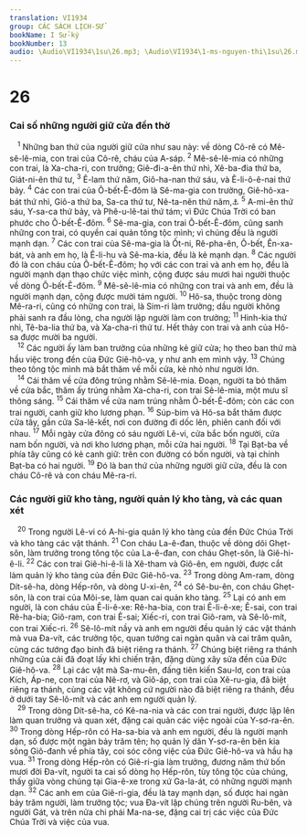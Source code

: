 ```yaml
---
translation: VI1934
group: CÁC SÁCH LỊCH-SỬ
bookName: I Sử-ký 
bookNumber: 13
audio: \Audio\VI1934\1su\26.mp3; \Audio\VI1934\1-ms-nguyen-thi\1su\26.mp3
---
```


<div class="title"><h1>26</h1><h3>Cai số những người giữ cửa đền thờ</h3></div>
<span class="verse 1su_26_1"> <sup>1</sup> Những ban thứ của người giữ cửa như sau này: về dòng Cô-rê có Mê-sê-lê-mia, con trai của Cô-rê, cháu của A-sáp. </span>
<span class="verse 1su_26_2"><sup>2</sup> Mê-sê-lê-mia có những con trai, là Xa-cha-ri, con trưởng; Giê-đi-a-ên thứ nhì, Xê-ba-đia thứ ba, Giát-ni-ên thứ tư, </span>
<span class="verse 1su_26_3"><sup>3</sup> Ê-lam thứ năm, Giô-ha-nan thứ sáu, và Ê-li-ô-ê-nai thứ bảy. </span>
<span class="verse 1su_26_4"><sup>4</sup> Các con trai của Ô-bết-Ê-đôm là Sê-ma-gia con trưởng, Giê-hô-xa-bát thứ nhì, Giô-a thứ ba, Sa-ca thứ tư, Nê-ta-nên thứ năm,<a data-toggle="tooltip" data-placement="bottom" title="2Sa 6:11; 1Su 13:14">⚓</a></span>
<span class="verse 1su_26_5"><sup>5</sup> A-mi-ên thứ sáu, Y-sa-ca thứ bảy, và Phê-u-lê-tai thứ tám; vì Đức Chúa Trời có ban phước cho Ô-bết-Ê-đôm. </span>
<span class="verse 1su_26_6"><sup>6</sup> Sê-ma-gia, con trai Ô-bết-Ê-đôm, cũng sanh những con trai, có quyền cai quản tông tộc mình; vì chúng đều là người mạnh dạn. </span>
<span class="verse 1su_26_7"><sup>7</sup> Các con trai của Sê-ma-gia là Ốt-ni, Rê-pha-ên, Ô-bết, Ên-xa-bát, và anh em họ, là Ê-li-hu và Sê-ma-kia, đều là kẻ mạnh dạn. </span>
<span class="verse 1su_26_8"><sup>8</sup> Các người đó là con cháu của Ô-bết-Ê-đôm; họ với các con trai và anh em họ, đều là người mạnh dạn thạo chức việc mình, cộng được sáu mươi hai người thuộc về dòng Ô-bết-Ê-đôm. </span>
<span class="verse 1su_26_9"><sup>9</sup> Mê-sê-lê-mia có những con trai và anh em, đều là người mạnh dạn, cộng được mười tám người. </span>
<span class="verse 1su_26_10"><sup>10</sup> Hô-sa, thuộc trong dòng Mê-ra-ri, cũng có những con trai, là Sim-ri làm trưởng; dầu người không phải sanh ra đầu lòng, cha người lập người làm con trưởng; </span>
<span class="verse 1su_26_11"><sup>11</sup> Hinh-kia thứ nhì, Tê-ba-lia thứ ba, và Xa-cha-ri thứ tư. Hết thảy con trai và anh của Hô-sa được mười ba người. <br/></span>
<span class="verse 1su_26_12"> <sup>12</sup> Các người ấy làm ban trưởng của những kẻ giữ cửa; họ theo ban thứ mà hầu việc trong đền của Đức Giê-hô-va, y như anh em mình vậy. </span>
<span class="verse 1su_26_13"><sup>13</sup> Chúng theo tông tộc mình mà bắt thăm về mỗi cửa, kẻ nhỏ như người lớn. <br/></span>
<span class="verse 1su_26_14"> <sup>14</sup> Cái thăm về cửa đông trúng nhằm Sê-lê-mia. Đoạn, người ta bỏ thăm về cửa bắc, thăm ấy trúng nhằm Xa-cha-ri, con trai Sê-lê-mia, một mưu sĩ thông sáng. </span>
<span class="verse 1su_26_15"><sup>15</sup> Cái thăm về cửa nam trúng nhằm Ô-bết-Ê-đôm; còn các con trai người, canh giữ kho lương phạn. </span>
<span class="verse 1su_26_16"><sup>16</sup> Súp-bim và Hô-sa bắt thăm được cửa tây, gần cửa Sa-lê-kết, nơi con đường đi dốc lên, phiên canh đối với nhau. </span>
<span class="verse 1su_26_17"><sup>17</sup> Mỗi ngày cửa đông có sáu người Lê-vi, cửa bắc bốn người, cửa nam bốn người, và nơi kho lương phạn, mỗi cửa hai người. </span>
<span class="verse 1su_26_18"><sup>18</sup> Tại Bạt-ba về phía tây cũng có kẻ canh giữ: trên con đường có bốn người, và tại chính Bạt-ba có hai người. </span>
<span class="verse 1su_26_19"><sup>19</sup> Đó là ban thứ của những người giữ cửa, đều là con cháu Cô-rê và con cháu Mê-ra-ri. <br/></span>
<div class="title"><h3>Các người giữ kho tàng, người quản lý kho tàng, và các quan xét</h3></div>
<span class="verse 1su_26_20"> <sup>20</sup> Trong người Lê-vi có A-hi-gia quản lý kho tàng của đền Đức Chúa Trời và kho tàng các vật thánh. </span>
<span class="verse 1su_26_21"><sup>21</sup> Con cháu La-ê-đan, thuộc về dòng dõi Ghẹt-sôn, làm trưởng trong tông tộc của La-ê-đan, con cháu Ghẹt-sôn, là Giê-hi-ê-li. </span>
<span class="verse 1su_26_22"><sup>22</sup> Các con trai Giê-hi-ê-li là Xê-tham và Giô-ên, em người, được cắt làm quản lý kho tàng của đền Đức Giê-hô-va. </span>
<span class="verse 1su_26_23"><sup>23</sup> Trong dòng Am-ram, dòng Dít-sê-ha, dòng Hếp-rôn, và dòng U-xi-ên, </span>
<span class="verse 1su_26_24"><sup>24</sup> có Sê-bu-ên, con cháu Ghẹt-sôn, là con trai của Môi-se, làm quan cai quản kho tàng. </span>
<span class="verse 1su_26_25"><sup>25</sup> Lại có anh em người, là con cháu của Ê-li-ê-xe: Rê-ha-bia, con trai Ê-li-ê-xe; Ê-sai, con trai Rê-ha-bia; Giô-ram, con trai Ê-sai; Xiếc-ri, con trai Giô-ram, và Sê-lô-mít, con trai Xiếc-ri. </span>
<span class="verse 1su_26_26"><sup>26</sup> Sê-lô-mít nầy và anh em người đều quản lý các vật thánh mà vua Đa-vít, các trưởng tộc, quan tướng cai ngàn quân và cai trăm quân, cùng các tướng đạo binh đã biệt riêng ra thánh. </span>
<span class="verse 1su_26_27"><sup>27</sup> Chúng biệt riêng ra thánh những của cải đã đoạt lấy khi chiến trận, đặng dùng xây sửa đền của Đức Giê-hô-va. </span>
<span class="verse 1su_26_28"><sup>28</sup> Lại các vật mà Sa-mu-ên, đấng tiên kiến Sau-lơ, con trai của Kích, Áp-ne, con trai của Nê-rơ, và Giô-áp, con trai của Xê-ru-gia, đã biệt riêng ra thánh, cùng các vật không cứ người nào đã biệt riêng ra thánh, đều ở dưới tay Sê-lô-mít và các anh em người quản lý. <br/></span>
<span class="verse 1su_26_29"> <sup>29</sup> Trong dòng Dít-sê-ha, có Kê-na-nia và các con trai người, được lập lên làm quan trưởng và quan xét, đặng cai quản các việc ngoài của Y-sơ-ra-ên. </span>
<span class="verse 1su_26_30"><sup>30</sup> Trong dòng Hếp-rôn có Ha-sa-bia và anh em người, đều là người mạnh dạn, số được một ngàn bảy trăm tên; họ quản lý dân Y-sơ-ra-ên bên kia sông Giô-đanh về phía tây, coi sóc công việc của Đức Giê-hô-va và hầu hạ vua. </span>
<span class="verse 1su_26_31"><sup>31</sup> Trong dòng Hếp-rôn có Giê-ri-gia làm trưởng, đương năm thứ bốn mươi đời Đa-vít, người ta cai số dòng họ Hếp-rôn, tùy tông tộc của chúng, thấy giữa vòng chúng tại Gia-ê-xe trong xứ Ga-la-át, có những người mạnh dạn. </span>
<span class="verse 1su_26_32"><sup>32</sup> Các anh em của Giê-ri-gia, đều là tay mạnh dạn, số được hai ngàn bảy trăm người, làm trưởng tộc; vua Đa-vít lập chúng trên người Ru-bên, và người Gát, và trên nửa chi phái Ma-na-se, đặng cai trị các việc của Đức Chúa Trời và việc của vua. <br/></span>
